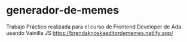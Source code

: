 # generador-de-memes
Trabajo Práctico realizada para el curso de Frontend Developer de Ada usando Vainilla JS
https://brendaknoskaeditordememes.netlify.app/
